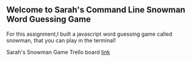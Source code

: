 ## Welcome to Sarah's Command Line Snowman Word Guessing Game

For this assignment,I built a javascript word guessing game called snowman, that  you can play in the terminal!



Sarah's Snowman Game Trello board [link](https://trello.com/b/4xlMxkKC/sarahs-command-line-snowman-project-plan.)
